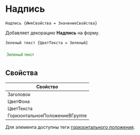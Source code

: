 # Надпись
```text
Надпись {ИмяСвойства = ЗначениеСвойства}
```
Добавляет декорацию **Надпись** на форму. 
```text
Зеленый текст {ЦветТекста = Зеленый}
```
<kbd> ![Надпись зеленого цвета](./_images/label-green.png) </kbd> 

## Свойства

| Свойство                       |
| ------------------------------ |
| Заголовок                      |
| ЦветФона                       |
| ЦветТекста                     |
| ГоризонтальноеПоложениеВГруппе |

Для элемента доступны теги [горизонтального положения](ГоризонтальноеПоложение.md).

